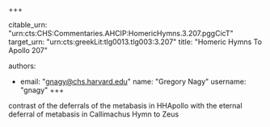 +++


citable_urn: "urn:cts:CHS:Commentaries.AHCIP:HomericHymns.3.207.pggCicT"
target_urn: "urn:cts:greekLit:tlg0013.tlg003:3.207"
title: "Homeric Hymns To Apollo 207"

authors:
- email: "gnagy@chs.harvard.edu"
  name: "Gregory Nagy"
  username: "gnagy"
+++

<p>contrast of the deferrals of the metabasis in HHApollo with the eternal deferral of metabasis in Callimachus Hymn to Zeus</p>